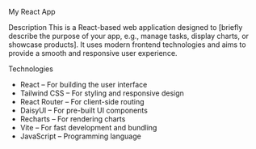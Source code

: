   My React App

 Description
This is a React-based web application designed to [briefly describe the purpose of your app, e.g., manage tasks, display charts, or showcase products]. It uses modern frontend technologies and aims to provide a smooth and responsive user experience.

 Technologies
- React – For building the user interface
- Tailwind CSS – For styling and responsive design
- React Router – For client-side routing
- DaisyUI – For pre-built UI components
- Recharts – For rendering charts
- Vite – For fast development and bundling
- JavaScript  – Programming language